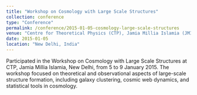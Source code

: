 ```yaml
---
title: "Workshop on Cosmology with Large Scale Structures"
collection: conference
type: "Conference"
permalink: /conference/2015-01-05-cosmology-large-scale-structures
venue: "Centre for Theoretical Physics (CTP), Jamia Millia Islamia (JMI)"
date: 2015-01-05
location: "New Delhi, India"
---
```


Participated in the Workshop on Cosmology with Large Scale Structures at CTP, Jamia Millia Islamia, New Delhi, from 5 to 9 January 2015. The workshop focused on theoretical and observational aspects of large-scale structure formation, including galaxy clustering, cosmic web dynamics, and statistical tools in cosmology.
